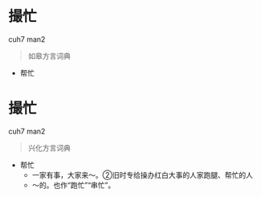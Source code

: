 # 撮忙
cuh7 man2
> 如皋方言词典
- 帮忙

# 撮忙
cuh7 man2
> 兴化方言词典
- 帮忙
  - 一家有事，大家来～。②旧时专给操办红白大事的人家跑腿、帮忙的人
  - ～的。也作“跑忙”“串忙”。
